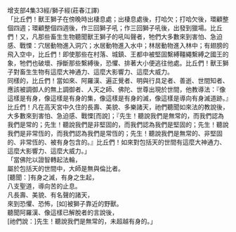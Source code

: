 增支部4集33經/獅子經(莊春江譯)  
「比丘們！獸王獅子在傍晚時出棲息處；出棲息處後，打哈欠；打哈欠後，環顧整個四週；環顧整個四週後，作三回獅子吼；作三回獅子吼後，出發到獵場。比丘們！又，凡那些畜生生物聽聞獸王獅子的吼叫聲者，牠們大多數來到害怕、急迫感、戰慄：穴居動物進入洞穴；水居動物進入水中；林居動物進入林中；有翅膀的飛入空中，比丘們！即使那些在村落、城鎮、王都中被堅固繫縛韁繩繫縛之國王的象，牠們也破壞、掙斷那些繫縛後，恐懼、排著大小便逃往他處。比丘們！獸王獅子對畜生生物有這麼大神通力、這麼大影響力、這麼大威力。  
同樣的，比丘們！當如來、阿羅漢、遍正覺者、明與行具足者、善逝、世間知者、應該被調御人的無上調御者、人天之師、佛陀、世尊出現於世間，他教導法：『像這樣是有身，像這樣是有身的集，像這樣是有身的滅，像這樣是導向有身滅道跡。』比丘們！凡在高天宮中久住的長壽、美貌、多樂諸天，祂們聽聞如來法的教說後，大多數來到害怕、急迫感、戰慄[而說]；『先生！聽說我們是無常的，而我們認為我們是常的；先生！聽說我們是非堅固的，而我們認為我們是堅固的；先生！聽說我們是非常恆的，而我們認為我們是常恆的；先生！聽說我們是無常的、非堅固的、非常恆的、被有身包含的。』比丘們！如來對包括天的世間有這麼大神通力、這麼大影響力、這麼大威力。」  
「當佛陀以證智轉起法輪，  
屬於包括天的世間中，大師是無與倫比者。  
[聽聞：]有身之滅，有身之生起，  
八支聖道，導向苦的止息。  
凡長壽、美貌、有名聲的諸天，  
來到恐懼、恐怖，[如]被獅子靠近的野獸。  
聽聞阿羅漢、像這樣已解脫者的言說後，  
[祂們說：]先生！聽說我們是無常的，未超越有身的。」  
  
  
